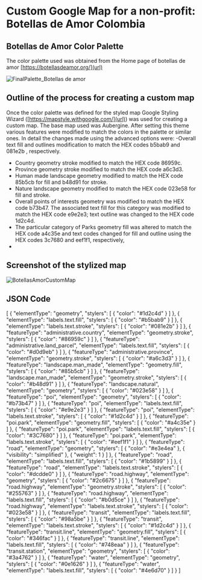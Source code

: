 # Custom Google Map for a non-profit: Botellas de Amor Colombia

## Botellas de Amor Color Palette

The color palette used was obtained from the Home page of botellas de amor [https://botellasdeamor.org/](url)

![FinalPalette_Botellas de amor](https://user-images.githubusercontent.com/98049283/159191811-beca38bc-9c4e-48cd-b2ac-d083136ad9f4.jpg)

## Outline of the process for creating a custom map

Once the color palette was defined for the styled map Google Styling Wizard ([https://mapstyle.withgoogle.com/](url)) was used for creating a custom map. The base map used was Aubergine. After setting this theme various features were modified to match the colors in the palette or similar ones. In detail the changes made using the advanced options were:
-Overall text fill and outlines modification to match the HEX codes b5bab9 and 081e2b , respectively.
- Country geometry stroke modified to match the HEX code 86959c.
- Province geometry stroke modified to match the HEX code a6c3d3.
- Human made landscape geometry modified to match the HEX code 85b5cb for fill and b48d91 for stroke.
- Nature landscape geometry modified to match the HEX code 023e58 for fill and stroke.
- Overall points of interests geometry was modified to match the HEX code b73b47. The associated text fill for this category was modified to match the HEX code e9e2e3; text outline was changed to the HEX code 1d2c4d.
- The particular category of Parks geometry fill was altered to match the HEX code a4c35e and text codes changed for fill and outline using the HEX codes 3c7680 and eef1f1, respectively,
- 

 
## Screenshot of the stylized map
![BotellasAmorCustomMap](https://user-images.githubusercontent.com/98049283/159191660-b237e3d1-f25e-4ce3-9e86-0884c0ed9c47.jpg)

## JSON Code

[ { "elementType": "geometry", "stylers": [ { "color": "#1d2c4d" } ] }, { "elementType": "labels.text.fill", "stylers": [ { "color": "#b5bab9" } ] }, { "elementType": "labels.text.stroke", "stylers": [ { "color": "#081e2b" } ] }, { "featureType": "administrative.country", "elementType": "geometry.stroke", "stylers": [ { "color": "#86959c" } ] }, { "featureType": "administrative.land_parcel", "elementType": "labels.text.fill", "stylers": [ { "color": "#d0d9eb" } ] }, { "featureType": "administrative.province", "elementType": "geometry.stroke", "stylers": [ { "color": "#a6c3d3" } ] }, { "featureType": "landscape.man_made", "elementType": "geometry.fill", "stylers": [ { "color": "#85b5cb" } ] }, { "featureType": "landscape.man_made", "elementType": "geometry.stroke", "stylers": [ { "color": "#b48d91" } ] }, { "featureType": "landscape.natural", "elementType": "geometry", "stylers": [ { "color": "#023e58" } ] }, { "featureType": "poi", "elementType": "geometry", "stylers": [ { "color": "#b73b47" } ] }, { "featureType": "poi", "elementType": "labels.text.fill", "stylers": [ { "color": "#e9e2e3" } ] }, { "featureType": "poi", "elementType": "labels.text.stroke", "stylers": [ { "color": "#1d2c4d" } ] }, { "featureType": "poi.park", "elementType": "geometry.fill", "stylers": [ { "color": "#a4c35e" } ] }, { "featureType": "poi.park", "elementType": "labels.text.fill", "stylers": [ { "color": "#3C7680" } ] }, { "featureType": "poi.park", "elementType": "labels.text.stroke", "stylers": [ { "color": "#eef1f1" } ] }, { "featureType": "road", "elementType": "geometry", "stylers": [ { "color": "#e3e4ea" }, { "visibility": "simplified" }, { "weight": 1 } ] }, { "featureType": "road", "elementType": "labels.text.fill", "stylers": [ { "color": "#1b5899" } ] }, { "featureType": "road", "elementType": "labels.text.stroke", "stylers": [ { "color": "#dcdde0" } ] }, { "featureType": "road.highway", "elementType": "geometry", "stylers": [ { "color": "#2c6675" } ] }, { "featureType": "road.highway", "elementType": "geometry.stroke", "stylers": [ { "color": "#255763" } ] }, { "featureType": "road.highway", "elementType": "labels.text.fill", "stylers": [ { "color": "#b0d5ce" } ] }, { "featureType": "road.highway", "elementType": "labels.text.stroke", "stylers": [ { "color": "#023e58" } ] }, { "featureType": "transit", "elementType": "labels.text.fill", "stylers": [ { "color": "#98a5be" } ] }, { "featureType": "transit", "elementType": "labels.text.stroke", "stylers": [ { "color": "#1d2c4d" } ] }, { "featureType": "transit.line", "elementType": "geometry.fill", "stylers": [ { "color": "#346fac" } ] }, { "featureType": "transit.line", "elementType": "labels.text.fill", "stylers": [ { "color": "#748eaa" } ] }, { "featureType": "transit.station", "elementType": "geometry", "stylers": [ { "color": "#3a4762" } ] }, { "featureType": "water", "elementType": "geometry", "stylers": [ { "color": "#0e1626" } ] }, { "featureType": "water", "elementType": "labels.text.fill", "stylers": [ { "color": "#4e6d70" } ] } ]
